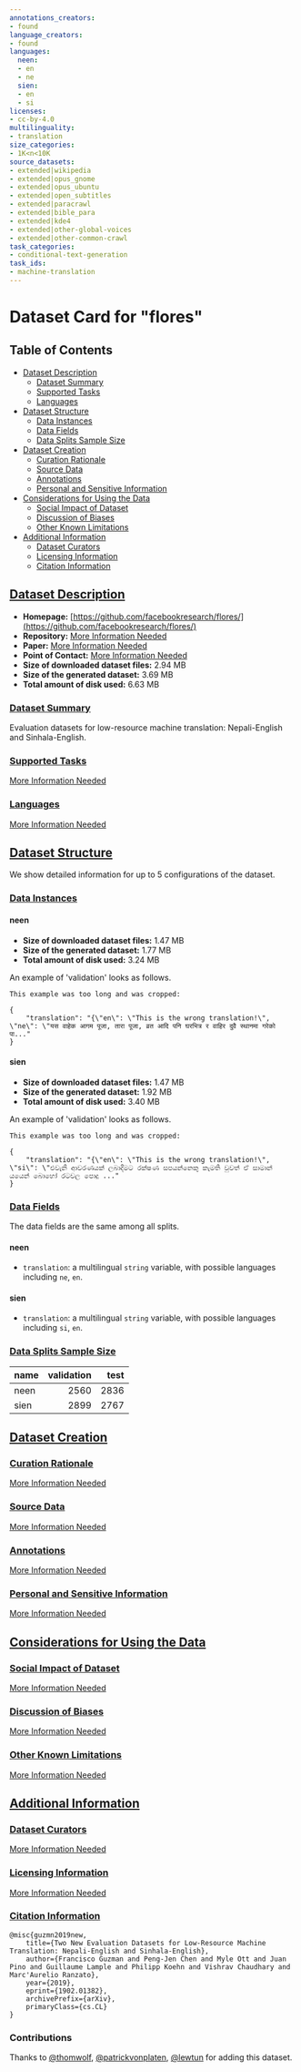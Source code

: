 ```yaml
---
annotations_creators:
- found
language_creators:
- found
languages:
  neen:
  - en
  - ne
  sien:
  - en
  - si
licenses:
- cc-by-4.0
multilinguality:
- translation
size_categories:
- 1K<n<10K
source_datasets:
- extended|wikipedia
- extended|opus_gnome
- extended|opus_ubuntu
- extended|open_subtitles
- extended|paracrawl
- extended|bible_para
- extended|kde4
- extended|other-global-voices
- extended|other-common-crawl
task_categories:
- conditional-text-generation
task_ids:
- machine-translation
---
```


# Dataset Card for "flores"

## Table of Contents
- [Dataset Description](#dataset-description)
  - [Dataset Summary](#dataset-summary)
  - [Supported Tasks](#supported-tasks)
  - [Languages](#languages)
- [Dataset Structure](#dataset-structure)
  - [Data Instances](#data-instances)
  - [Data Fields](#data-fields)
  - [Data Splits Sample Size](#data-splits-sample-size)
- [Dataset Creation](#dataset-creation)
  - [Curation Rationale](#curation-rationale)
  - [Source Data](#source-data)
  - [Annotations](#annotations)
  - [Personal and Sensitive Information](#personal-and-sensitive-information)
- [Considerations for Using the Data](#considerations-for-using-the-data)
  - [Social Impact of Dataset](#social-impact-of-dataset)
  - [Discussion of Biases](#discussion-of-biases)
  - [Other Known Limitations](#other-known-limitations)
- [Additional Information](#additional-information)
  - [Dataset Curators](#dataset-curators)
  - [Licensing Information](#licensing-information)
  - [Citation Information](#citation-information)

## [Dataset Description](#dataset-description)

- **Homepage:** [https://github.com/facebookresearch/flores/](https://github.com/facebookresearch/flores/)
- **Repository:** [More Information Needed](https://github.com/huggingface/datasets/blob/master/CONTRIBUTING.md#how-to-contribute-to-the-dataset-cards)
- **Paper:** [More Information Needed](https://github.com/huggingface/datasets/blob/master/CONTRIBUTING.md#how-to-contribute-to-the-dataset-cards)
- **Point of Contact:** [More Information Needed](https://github.com/huggingface/datasets/blob/master/CONTRIBUTING.md#how-to-contribute-to-the-dataset-cards)
- **Size of downloaded dataset files:** 2.94 MB
- **Size of the generated dataset:** 3.69 MB
- **Total amount of disk used:** 6.63 MB

### [Dataset Summary](#dataset-summary)

Evaluation datasets for low-resource machine translation: Nepali-English and Sinhala-English.

### [Supported Tasks](#supported-tasks)

[More Information Needed](https://github.com/huggingface/datasets/blob/master/CONTRIBUTING.md#how-to-contribute-to-the-dataset-cards)

### [Languages](#languages)

[More Information Needed](https://github.com/huggingface/datasets/blob/master/CONTRIBUTING.md#how-to-contribute-to-the-dataset-cards)

## [Dataset Structure](#dataset-structure)

We show detailed information for up to 5 configurations of the dataset.

### [Data Instances](#data-instances)

#### neen

- **Size of downloaded dataset files:** 1.47 MB
- **Size of the generated dataset:** 1.77 MB
- **Total amount of disk used:** 3.24 MB

An example of 'validation' looks as follows.
```
This example was too long and was cropped:

{
    "translation": "{\"en\": \"This is the wrong translation!\", \"ne\": \"यस वाहेक आगम पूजा, तारा पूजा, व्रत आदि पनि घरभित्र र वाहिर दुवै स्थानमा गरेको पा..."
}
```

#### sien

- **Size of downloaded dataset files:** 1.47 MB
- **Size of the generated dataset:** 1.92 MB
- **Total amount of disk used:** 3.40 MB

An example of 'validation' looks as follows.
```
This example was too long and was cropped:

{
    "translation": "{\"en\": \"This is the wrong translation!\", \"si\": \"එවැනි ආවරණයක් ලබාදීමට රක්ෂණ සපයන්නෙකු කැමති වුවත් ඒ සාමාන් යයෙන් බොහෝ රටවල පොදු ..."
}
```

### [Data Fields](#data-fields)

The data fields are the same among all splits.

#### neen
- `translation`: a multilingual `string` variable, with possible languages including `ne`, `en`.

#### sien
- `translation`: a multilingual `string` variable, with possible languages including `si`, `en`.

### [Data Splits Sample Size](#data-splits-sample-size)

|name|validation|test|
|----|---------:|---:|
|neen|      2560|2836|
|sien|      2899|2767|

## [Dataset Creation](#dataset-creation)

### [Curation Rationale](#curation-rationale)

[More Information Needed](https://github.com/huggingface/datasets/blob/master/CONTRIBUTING.md#how-to-contribute-to-the-dataset-cards)

### [Source Data](#source-data)

[More Information Needed](https://github.com/huggingface/datasets/blob/master/CONTRIBUTING.md#how-to-contribute-to-the-dataset-cards)

### [Annotations](#annotations)

[More Information Needed](https://github.com/huggingface/datasets/blob/master/CONTRIBUTING.md#how-to-contribute-to-the-dataset-cards)

### [Personal and Sensitive Information](#personal-and-sensitive-information)

[More Information Needed](https://github.com/huggingface/datasets/blob/master/CONTRIBUTING.md#how-to-contribute-to-the-dataset-cards)

## [Considerations for Using the Data](#considerations-for-using-the-data)

### [Social Impact of Dataset](#social-impact-of-dataset)

[More Information Needed](https://github.com/huggingface/datasets/blob/master/CONTRIBUTING.md#how-to-contribute-to-the-dataset-cards)

### [Discussion of Biases](#discussion-of-biases)

[More Information Needed](https://github.com/huggingface/datasets/blob/master/CONTRIBUTING.md#how-to-contribute-to-the-dataset-cards)

### [Other Known Limitations](#other-known-limitations)

[More Information Needed](https://github.com/huggingface/datasets/blob/master/CONTRIBUTING.md#how-to-contribute-to-the-dataset-cards)

## [Additional Information](#additional-information)

### [Dataset Curators](#dataset-curators)

[More Information Needed](https://github.com/huggingface/datasets/blob/master/CONTRIBUTING.md#how-to-contribute-to-the-dataset-cards)

### [Licensing Information](#licensing-information)

[More Information Needed](https://github.com/huggingface/datasets/blob/master/CONTRIBUTING.md#how-to-contribute-to-the-dataset-cards)

### [Citation Information](#citation-information)

```
@misc{guzmn2019new,
    title={Two New Evaluation Datasets for Low-Resource Machine Translation: Nepali-English and Sinhala-English},
    author={Francisco Guzman and Peng-Jen Chen and Myle Ott and Juan Pino and Guillaume Lample and Philipp Koehn and Vishrav Chaudhary and Marc'Aurelio Ranzato},
    year={2019},
    eprint={1902.01382},
    archivePrefix={arXiv},
    primaryClass={cs.CL}
}

```


### Contributions

Thanks to [@thomwolf](https://github.com/thomwolf), [@patrickvonplaten](https://github.com/patrickvonplaten), [@lewtun](https://github.com/lewtun) for adding this dataset.